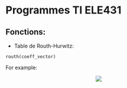 # Programmes TI ELE431

## Fonctions: 

* Table de Routh-Hurwitz:
```
routh(coeff_vector)
```
For example:
<p align="center">
<img  src="https://latex.codecogs.com/png.latex?t%28s%29%20%3D%20%5Cfrac%7B1%7D%7Bs%5E5%20&plus;%202s%5E4%20&plus;%205s%5E3%20&plus;%207s%5E2%20&plus;%209s%20&plus;%203%7D" />
  
</p>
